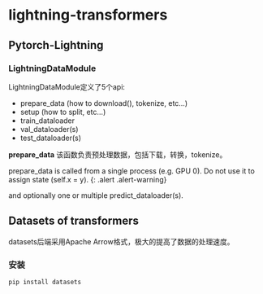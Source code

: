 # lightning-transformers

## Pytorch-Lightning
### LightningDataModule
LightningDataModule定义了5个api:
  - prepare_data (how to download(), tokenize, etc…)
  - setup (how to split, etc…)
  - train_dataloader
  - val_dataloader(s)
  - test_dataloader(s)

**prepare_data**
该函数负责预处理数据，包括下载，转换，tokenize。

prepare_data is called from a single process (e.g. GPU 0). Do not use it to assign state (self.x = y).
{: .alert .alert-warning}

and optionally one or multiple predict_dataloader(s).
## Datasets of transformers

datasets后端采用Apache Arrow格式，极大的提高了数据的处理速度。

### 安装
```bash
pip install datasets
```
